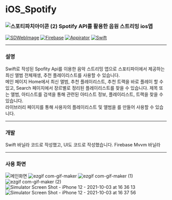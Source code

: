 # iOS_Spotify
### ![스포티파치아이콘 (2)](https://user-images.githubusercontent.com/61308364/135743292-21beb2dd-ab38-44c6-a913-13da1a4cc41f.jpeg) Spotify API를 활용한 음원 스트리밍 ios앱
[![SDWebImage](https://img.shields.io/badge/Library-SDWebImage-green)]()
[![Firebase](https://img.shields.io/badge/Framwork-Firebase-red)]()
[![Appirator](https://img.shields.io/badge/Library-Appirater-orange)]()
[![Swift](https://img.shields.io/badge/Swift-5-blue)]()

---

### 설명
Swift로 작성된 Spofity Api를 이용한 음악 스트리밍 앱으로 스포티파이에서 제공하는 최신 앨범 전체재생, 추천 플레이리스트를 사용할 수 있습니다.  
메인 페이지 Home에서 최신 앨범, 추천 플레이리스트, 추천 트랙을 바로 플레이 할 수 있고, Search 페이지에서 장르별로 정리된 플레이리스트를 찾을 수 있습니다. 제목 또는 앨범, 아티스트를 검색을 통해 관련된 아티스트 정보, 플레이리스트, 트랙을 찾을 수 있습니다.  
라이브러리 페이지를 통해 사용자의 플레이리스트 및 앨범을 를 만들어 사용할 수 있습니다.

---
### 개발
Swift 바닐라 코드로 작성했고, UI도 코드로 작성했습니다. 
Firebase
Mvvm
바닐라

---
### 사용 화면
![메인화면](https://user-images.githubusercontent.com/61308364/135742244-88d98656-8f77-4654-a98f-e70e14b17e38.gif) ![ezgif com-gif-maker](https://user-images.githubusercontent.com/61308364/135742446-de256cf6-4eed-47ce-9f69-79d49951ac70.gif) ![ezgif com-gif-maker (1)](https://user-images.githubusercontent.com/61308364/135742487-ff7acc6f-9c24-4d25-bb08-dd9c4b0f4d7a.gif) 
![ezgif com-gif-maker (2)](https://user-images.githubusercontent.com/61308364/135742618-5f3cb30a-710e-489f-8ff7-f878cf73c95a.gif) ![Simulator Screen Shot - iPhone 12 - 2021-10-03 at 16 36 13](https://user-images.githubusercontent.com/61308364/135745002-e6c7ed70-6204-4ea9-b555-3fd013c308ec.png) ![Simulator Screen Shot - iPhone 12 - 2021-10-03 at 16 37 56](https://user-images.githubusercontent.com/61308364/135745014-4797a330-e14f-4c10-b593-ce5cd5a66ee0.png)
